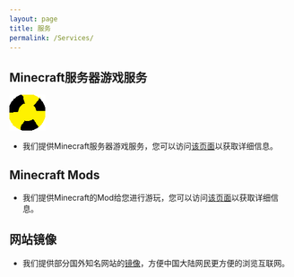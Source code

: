```yaml
---
layout: page
title: 服务
permalink: /Services/
---
```


## Minecraft服务器游戏服务

![235SR](/images/Services/235SR.png)

- 我们提供Minecraft服务器游戏服务，您可以访问[该页面](./MCS/ "Minecraft Server Services")以获取详细信息。

## Minecraft Mods

- 我们提供Minecraft的Mod给您进行游玩，您可以访问[该页面](./MinecraftMods/ "Minecraft Mods")以获取详细信息。

## 网站镜像

- 我们提供部分国外知名网站的[镜像](./Image/ "Website Mirror")，方便中国大陆网民更方便的浏览互联网。
